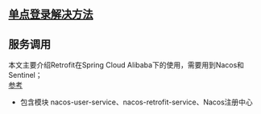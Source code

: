 ## [单点登录解决方法](https://github.com/macrozheng/springcloud-learning/tree/master/micro-sa-token)
## 服务调用
本文主要介绍Retrofit在Spring Cloud Alibaba下的使用，需要用到Nacos和Sentinel；  
[参考](https://www.macrozheng.com/cloud/retrofit_cloud.html#%E6%9C%8D%E5%8A%A1%E9%99%90%E6%B5%81)  

- 包含模块
  nacos-user-service、nacos-retrofit-service、Nacos注册中心